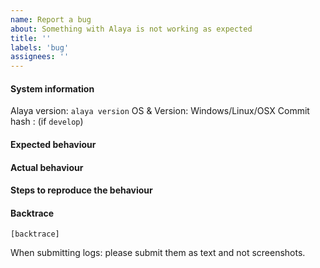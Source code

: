 ```yaml
---
name: Report a bug
about: Something with Alaya is not working as expected
title: ''
labels: 'bug'
assignees: ''
---
```


#### System information

Alaya version: `alaya version`
OS & Version: Windows/Linux/OSX
Commit hash : (if `develop`)

#### Expected behaviour


#### Actual behaviour


#### Steps to reproduce the behaviour


#### Backtrace

````
[backtrace]
````

When submitting logs: please submit them as text and not screenshots.
